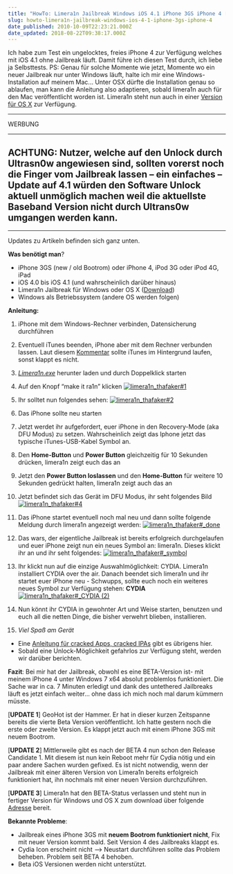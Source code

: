 ```yaml
---
title: "HowTo: Limera1n Jailbreak Windows iOS 4.1 iPhone 3GS iPhone 4 [UPDATE 3]"
slug: howto-limera1n-jailbreak-windows-ios-4-1-iphone-3gs-iphone-4
date_published: 2010-10-09T22:23:21.000Z
date_updated: 2018-08-22T09:38:17.000Z
---
```


Ich habe zum Test ein ungelocktes, freies iPhone 4 zur Verfügung welches mit iOS 4.1 ohne Jailbreak läuft. Damit führe ich diesen Test durch, ich liebe ja Selbsttests. PS: Genau für solche Momente wie jetzt, Momente wo ein neuer Jailbreak nur unter Windows läuft, halte ich mir eine Windows-Installation auf meinem Mac... Unter OSX dürfte die Installation genau so ablaufen, man kann die Anleitung also adaptieren, sobald limera1n auch für den Mac veröffentlicht worden ist. Limera1n steht nun auch in einer [Version für OS X](__GHOST_URL__/15/kurz-angemerkt-limera1n-jetzt-auch-fur-os-x) zur Verfügung.

---

WERBUNG

---

ACHTUNG: **Nutzer, welche auf den Unlock durch Ultrasn0w angewiesen  sind, sollten vorerst noch die Finger vom Jailbreak lassen – ein  einfaches – Update auf 4.1 würden den Software Unlock aktuell unmöglich  machen weil die aktuellste Baseband Version nicht durch Ultrans0w  umgangen werden kann.**
---

---

Updates zu Artikeln befinden sich ganz unten.

**Was benötigt man**?

- iPhone 3GS (new / old Bootrom) oder iPhone 4, iPod 3G oder iPod 4G, iPad
- iOS 4.0 bis iOS 4.1 (und wahrscheinlich darüber hinaus)
- Limera1n Jailbreak für Windows oder OS X ([Download](http://limera1n.com/))
- Windows als Betriebssystem (andere OS werden folgen)

**Anleitung:**
1. iPhone mit dem Windows-Rechner verbinden, Datensicherung durchführen
2. Eventuell iTunes beenden, iPhone aber mit dem Rechner verbunden lassen. Laut diesem [Kommentar](__GHOST_URL__/10/howto-limera1n-jailbreak-windows-ios-4-1-iphone-3gs-iphone-4#comment-37714) sollte iTunes im Hintergrund laufen, sonst klappt es nicht.
3. [*Limera1n.exe*](http://limera1n.com/) herunter laden und durch Doppelklick starten
4. Auf den Knopf “make it ra1n” klicken
[![limera1n_thafaker#1](//picdump.thafaker.de/2010/10/limera1n_thafaker_1_thumb.png)](http://picdump.thafaker.de/2010/10/limera1n_thafaker_1.png)
5. Ihr solltet nun folgendes sehen:
[![limera1n_thafaker#2](//picdump.thafaker.de/2010/10/limera1n_thafaker_2_thumb.png)](http://picdump.thafaker.de/2010/10/limera1n_thafaker_2.png)
6. Das iPhone sollte neu starten
7. Jetzt werdet ihr aufgefordert, euer iPhone in den Recovery-Mode (aka DFU Modus) zu setzen. Wahrscheinlich zeigt das Iphone jetzt das typische iTunes-USB-Kabel Symbol an.

1. Den **Home-Button** und **Power Button** gleichzeitig für 10 Sekunden drücken, limera1n zeigt euch das an
2. Jetzt den **Power Button loslassen** und den **Home-Button** für weitere 10 Sekunden gedrückt halten, limera1n zeigt auch das an

8. Jetzt befindet sich das Gerät im DFU Modus, ihr seht folgendes Bild
[![limera1n_thafaker#4](//picdump.thafaker.de/2010/10/limera1n_thafaker_4_thumb.png)](http://picdump.thafaker.de/2010/10/limera1n_thafaker_4.png)
9. Das iPhone startet eventuell noch mal neu und dann sollte folgende Meldung durch limera1n angezeigt werden:
[![limera1n_thafaker#_done](//picdump.thafaker.de/2010/10/limera1n_thafaker__done_thumb.png)](http://picdump.thafaker.de/2010/10/limera1n_thafaker__done.png)
10. Das wars, der eigentliche Jailbreak ist bereits erfolgreich durchgelaufen und euer iPhone zeigt nun ein neues Symbol an: limera1n. Dieses klickt ihr an und ihr seht folgendes:
[![limera1n_thafaker#_symbol](//picdump.thafaker.de/2010/10/limera1n_thafaker__symbol_thumb.png)](http://picdump.thafaker.de/2010/10/limera1n_thafaker__symbol.png)
11. Ihr klickt nun auf die einzige Auswahlmöglichkeit: CYDIA. Limera1n installiert CYDIA over the air. Danach beendet sich limera1n und ihr startet euer iPhone neu - Schwupps, sollte euch noch ein weiteres neues Symbol zur Verfügung stehen: **CYDIA**[![limera1n_thafaker#_CYDIA (2)](//picdump.thafaker.de/2010/10/limera1n_thafaker__CYDIA2_thumb.png)](http://picdump.thafaker.de/2010/10/limera1n_thafaker__CYDIA2.png)
12. Nun könnt ihr CYDIA in gewohnter Art und Weise starten, benutzen und euch all die netten Dinge, die bisher verwehrt blieben, installieren.
13. *Viel Spaß am Gerät*

- Eine [Anleitung für cracked Apps, cracked IPAs](__GHOST_URL__/25/wie-installiere-ich-ipa-dateien-auf-meinem-ipodiphone) gibt es übrigens hier.
- Sobald eine Unlock-Möglichkeit gefahrlos zur Verfügung steht, werden wir darüber berichten.

**Fazit**: Bei mir hat der Jailbreak, obwohl es eine BETA-Version ist- mit meinem iPhone 4 unter Windows 7 x64 absolut problemlos funktioniert. Die Sache war in ca. 7 Minuten erledigt und dank des untethered Jailbreaks läuft es jetzt einfach weiter… ohne dass ich mich noch mal darum kümmern müsste.

[**UPDATE 1**] GeoHot ist der Hammer. Er hat in dieser kurzen Zeitspanne bereits die vierte Beta Version veröffentlicht. Ich hatte gestern noch die erste oder zweite Version. Es klappt jetzt auch mit einem iPhone 3GS mit neuem Bootrom.

[**UPDATE 2**] Mittlerweile gibt es nach der BETA 4 nun schon den Release Candidate 1. Mit diesem ist nun kein Reboot mehr für Cydia nötig und ein paar andere Sachen wurden gefixed. Es ist nicht notwendig, wenn der Jailbreak mit einer älteren Version von Limera1n bereits erfolgreich funktioniert hat, ihn nochmals mit einer neuen Version durchzuführen.

[**UPDATE 3**] Limera1n hat den BETA-Status verlassen und steht nun in fertiger Version für Windows und OS X zum download über folgende [Adresse](http://www.limera1n.com/) bereit.

**Bekannte Probleme**:

- Jailbreak eines iPhone 3GS mit **neuem Bootrom funktioniert nicht**, Fix mit neuer Version kommt bald. Seit Version 4 des Jailbreaks klappt es.
- Cydia Icon erscheint nicht --> Neustart durchführen sollte das Problem beheben. Problem seit BETA 4 behoben.
- Beta iOS Versionen werden nicht unterstützt.
